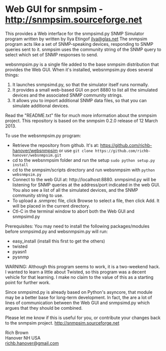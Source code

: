 # Web GUI for snmpsim - http://snmpsim.sourceforge.net

This provides a Web interface for the snmpsimd.py SNMP Simulator program written by written by Ilya Etingof <ilya@glas.net> 
The snmpsim program acts like a set of SNMP-speaking devices, responding to SNMP queries sent to it. 
snmpsim uses the community string of the SNMP query to select which set of SNMP responses to send.

websnmpsim.py is a single file added to the base snmpsim distribution that 
provides the Web GUI. When it's installed, websnmpsim.py does several things:

1. It launches snmpsimd.py, so that the simulator itself runs normally.
2. It provides a small web-based GUI on port 8880 to list all the
   simulated devices and the associated SNMP community strings.
3. It allows you to import additional SNMP data files, so that you can simulate additional devices.
   
Read the "README.txt" file for much more information about the snmpsim project. 
This repository is based on the snmpsim 0.2.0 release of 12 March 2013.

To use the websnmpsim.py program:

- Retrieve the repository from github. It's at: https://github.com/richb-hanover/websnmpsim 
	or use `git clone https://github.com/richb-hanover/websnmpsim.git`
- cd to the websnmpsim folder and run the setup `sudo python setup.py install`
- cd to the snmpsim/scripts directory and run websnmpsim with `python websnmpsim.py`
- Connect to the web GUI at: http://localhost:8880. 
  snmpsimd.py will be listening for SNMP queries at the address/port indicated in the
  web GUI. You also see a list of all the simulated devices, 
  and the SNMP community string to use.
- To upload a .snmprec file, click Browse to
  select a file, then click Add. It will be placed in the current directory.
- Ctl-C in the terminal window to abort both the Web GUI and snmpsimd.py

Prerequisites: You may need to install the following packages/modules 
	before snmpsimd.py and websnmpsim.py will run:
- easy_install (install this first to get the others)
- twisted
- pyasn1
- pysnmp 

WARNING: Although this program seems to work, it is a two-weekend hack.
   I wanted to learn a little about Twisted, so this program was
   a decent vehicle for that learning. I make no claim to the value
   of this as a starting point for further work.

   Since snmpsimd.py is already based on Python's asyncore, that module
   may be a better base for long-term development. In fact, the are
   a lot of lines of communication between the Web GUI and snmpsimd.py
   which argues that they should be combined.

Please let me know if this is useful for you, or contribute your
changes back to the snmpsim project. http://snmpsim.sourceforge.net

Rich Brown  
Hanover NH USA  
richb.hanover@gmail.com
